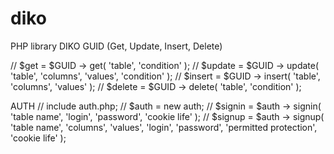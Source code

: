 # diko
PHP library DIKO
GUID (Get, Update, Insert, Delete)

// $get = $GUID -> get( 'table', 'condition' );
// $update = $GUID -> update( 'table', 'columns', 'values', 'condition' );
// $insert = $GUID -> insert( 'table', 'columns', 'values' ); 
// $delete = $GUID -> delete( 'table', 'condition' );

AUTH
// include auth.php;
// $auth = new auth;
// $signin = $auth -> signin( 'table name', 'login', 'password', 'cookie life' );
// $signup = $auth -> signup( 'table name', 'columns', 'values', 'login', 'password', 'permitted protection', 'cookie life' );
